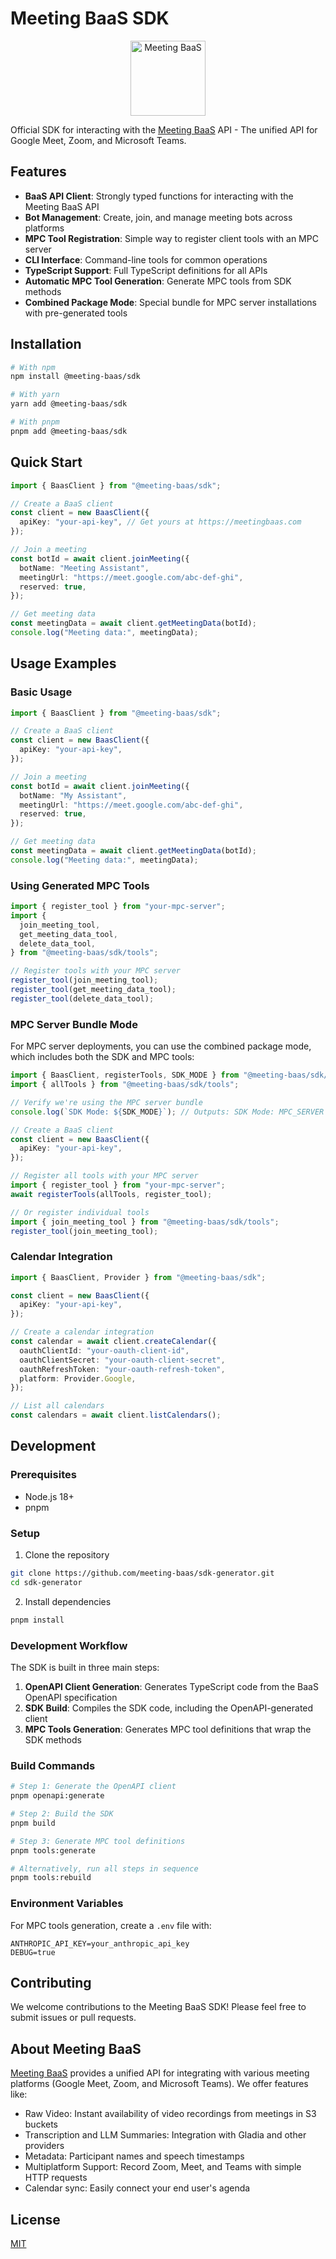 # Meeting BaaS SDK

<p align="center">
  <img src="https://meetingbaas.com/static/a7d46fd33668f28baa9cbf66005489f0/a6312/preview.png" alt="Meeting BaaS" width="120">
</p>

Official SDK for interacting with the [Meeting BaaS](https://meetingbaas.com) API - The unified API for Google Meet, Zoom, and Microsoft Teams.

## Features

- **BaaS API Client**: Strongly typed functions for interacting with the Meeting BaaS API
- **Bot Management**: Create, join, and manage meeting bots across platforms
- **MPC Tool Registration**: Simple way to register client tools with an MPC server
- **CLI Interface**: Command-line tools for common operations
- **TypeScript Support**: Full TypeScript definitions for all APIs
- **Automatic MPC Tool Generation**: Generate MPC tools from SDK methods
- **Combined Package Mode**: Special bundle for MPC server installations with pre-generated tools

## Installation

```bash
# With npm
npm install @meeting-baas/sdk

# With yarn
yarn add @meeting-baas/sdk

# With pnpm
pnpm add @meeting-baas/sdk
```

## Quick Start

```typescript
import { BaasClient } from "@meeting-baas/sdk";

// Create a BaaS client
const client = new BaasClient({
  apiKey: "your-api-key", // Get yours at https://meetingbaas.com
});

// Join a meeting
const botId = await client.joinMeeting({
  botName: "Meeting Assistant",
  meetingUrl: "https://meet.google.com/abc-def-ghi",
  reserved: true,
});

// Get meeting data
const meetingData = await client.getMeetingData(botId);
console.log("Meeting data:", meetingData);
```

## Usage Examples

### Basic Usage

```typescript
import { BaasClient } from "@meeting-baas/sdk";

// Create a BaaS client
const client = new BaasClient({
  apiKey: "your-api-key",
});

// Join a meeting
const botId = await client.joinMeeting({
  botName: "My Assistant",
  meetingUrl: "https://meet.google.com/abc-def-ghi",
  reserved: true,
});

// Get meeting data
const meetingData = await client.getMeetingData(botId);
console.log("Meeting data:", meetingData);
```

### Using Generated MPC Tools

```typescript
import { register_tool } from "your-mpc-server";
import {
  join_meeting_tool,
  get_meeting_data_tool,
  delete_data_tool,
} from "@meeting-baas/sdk/tools";

// Register tools with your MPC server
register_tool(join_meeting_tool);
register_tool(get_meeting_data_tool);
register_tool(delete_data_tool);
```

### MPC Server Bundle Mode

For MPC server deployments, you can use the combined package mode, which includes both the SDK and MPC tools:

```typescript
import { BaasClient, registerTools, SDK_MODE } from "@meeting-baas/sdk/bundle";
import { allTools } from "@meeting-baas/sdk/tools";

// Verify we're using the MPC server bundle
console.log(`SDK Mode: ${SDK_MODE}`); // Outputs: SDK Mode: MPC_SERVER

// Create a BaaS client
const client = new BaasClient({
  apiKey: "your-api-key",
});

// Register all tools with your MPC server
import { register_tool } from "your-mpc-server";
await registerTools(allTools, register_tool);

// Or register individual tools
import { join_meeting_tool } from "@meeting-baas/sdk/tools";
register_tool(join_meeting_tool);
```

### Calendar Integration

```typescript
import { BaasClient, Provider } from "@meeting-baas/sdk";

const client = new BaasClient({
  apiKey: "your-api-key",
});

// Create a calendar integration
const calendar = await client.createCalendar({
  oauthClientId: "your-oauth-client-id",
  oauthClientSecret: "your-oauth-client-secret",
  oauthRefreshToken: "your-oauth-refresh-token",
  platform: Provider.Google,
});

// List all calendars
const calendars = await client.listCalendars();
```

## Development

### Prerequisites

- Node.js 18+
- pnpm

### Setup

1. Clone the repository

```bash
git clone https://github.com/meeting-baas/sdk-generator.git
cd sdk-generator
```

2. Install dependencies

```bash
pnpm install
```

### Development Workflow

The SDK is built in three main steps:

1. **OpenAPI Client Generation**: Generates TypeScript code from the BaaS OpenAPI specification
2. **SDK Build**: Compiles the SDK code, including the OpenAPI-generated client
3. **MPC Tools Generation**: Generates MPC tool definitions that wrap the SDK methods

### Build Commands

```bash
# Step 1: Generate the OpenAPI client
pnpm openapi:generate

# Step 2: Build the SDK
pnpm build

# Step 3: Generate MPC tool definitions
pnpm tools:generate

# Alternatively, run all steps in sequence
pnpm tools:rebuild
```

### Environment Variables

For MPC tools generation, create a `.env` file with:

```
ANTHROPIC_API_KEY=your_anthropic_api_key
DEBUG=true
```

## Contributing

We welcome contributions to the Meeting BaaS SDK! Please feel free to submit issues or pull requests.

## About Meeting BaaS

[Meeting BaaS](https://meetingbaas.com) provides a unified API for integrating with various meeting platforms (Google Meet, Zoom, and Microsoft Teams). We offer features like:

- Raw Video: Instant availability of video recordings from meetings in S3 buckets
- Transcription and LLM Summaries: Integration with Gladia and other providers
- Metadata: Participant names and speech timestamps
- Multiplatform Support: Record Zoom, Meet, and Teams with simple HTTP requests
- Calendar sync: Easily connect your end user's agenda

## License

[MIT](LICENSE)
